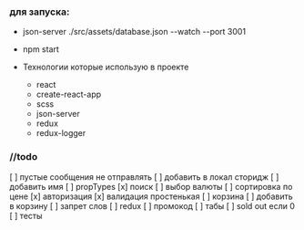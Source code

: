 ### для запуска:
* json-server ./src/assets/database.json --watch --port 3001
* npm start


* Технологии которые использую в проекте
    * react 
    * create-react-app 
    * scss 
    * json-server 
    * redux 
    * redux-logger 


### //todo
[ ] пустые сообщения не отправлять
[ ] добавить в локал сторидж
[ ] добавить имя
[ ] propTypes
[x] поиск
[ ] выбор валюты
[ ] сортировка по цене
[x] авторизация
[x] валидация простенькая
[ ] корзина
[ ] добавить в корзину
[ ] запрет слов
[ ] redux
[ ] промокод
[ ] табы
[ ] sold out если 0
[ ] тесты